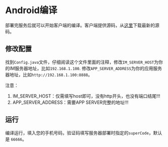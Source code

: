 # Android编译
部署完服务后就可以开始客户端的编译。客户端提供源码，从[这里](https://github.com/wildfirechat/android-chat)下载最新的源码。

## 修改配置
找到```Config.java```文件，仔细阅读这个文件里面的注释，修改```IM_SERVER_HOST```为你的IM服务器地址，比如```192.168.1.100```. 修改```APP_SERVER_ADDRESS```为你的应用服务器地址，比如```http://192.168.1.100:8888```。

注意：

1. IM_SERVER_HOST：仅需填写host即可，没有http开头，也没有端口结尾!!!
2. APP_SERVER_ADDRESS：需要APP SERVER完整的地址!!!

## 运行
编译运行，填入您的手机号码，验证码填写服务器部署时指定的```superCode```，默认是 ```66666```。
